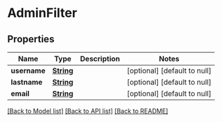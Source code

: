 # AdminFilter
## Properties

Name | Type | Description | Notes
------------ | ------------- | ------------- | -------------
**username** | [**String**](string.md) |  | [optional] [default to null]
**lastname** | [**String**](string.md) |  | [optional] [default to null]
**email** | [**String**](string.md) |  | [optional] [default to null]

[[Back to Model list]](../README.md#documentation-for-models) [[Back to API list]](../README.md#documentation-for-api-endpoints) [[Back to README]](../README.md)

